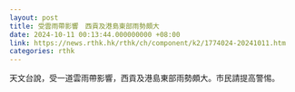 ```yaml
---
layout: post
title: 受雲雨帶影響　西貢及港島東部雨勢頗大
date: 2024-10-11 00:13:44.000000000 +08:00
link: https://news.rthk.hk/rthk/ch/component/k2/1774024-20241011.htm
categories: rthk
---
```


天文台說，受一道雲雨帶影響，西貢及港島東部雨勢頗大。市民請提高警惕。
